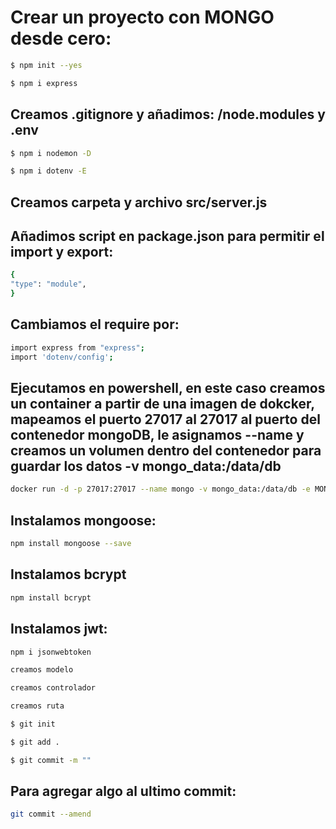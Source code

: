 # Crear un proyecto con MONGO desde cero:

```sh
$ npm init --yes
```

```sh
$ npm i express
```
## Creamos .gitignore y añadimos: /node.modules y .env

```sh
$ npm i nodemon -D
```

```sh
$ npm i dotenv -E
``` 

## Creamos carpeta y archivo src/server.js
## Añadimos script en package.json para permitir el import y export:

```sh
{
"type": "module",
}
```
## Cambiamos el require por:

```sh 
import express from "express";
import 'dotenv/config';
```
## Ejecutamos en powershell, en este caso creamos un container a partir de una imagen de dokcker, mapeamos el puerto 27017 al 27017 al puerto del contenedor mongoDB, le asignamos --name y creamos un volumen dentro del contenedor para guardar los datos -v mongo_data:/data/db
```sh 
docker run -d -p 27017:27017 --name mongo -v mongo_data:/data/db -e MONGO_INITDB_ROOT_USERNAME=root -e MONGO_INITDB_ROOT_PASSWORD=root mongo:latest
``` 
## Instalamos mongoose:
```sh 
npm install mongoose --save
```
## Instalamos bcrypt
```sh
npm install bcrypt
```
## Instalamos jwt:
```sh
npm i jsonwebtoken
```
```sh
creamos modelo
```

```sh
creamos controlador
```

```sh
creamos ruta
```

```sh 
$ git init
```

```sh
$ git add .
```

```sh
$ git commit -m ""
```
## Para agregar algo al ultimo commit:
```sh
git commit --amend  
```